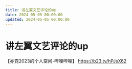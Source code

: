 ```yaml
---
title: 讲左翼文艺评论的up
date: 2024-05-05 00:00:00
updated: 2024-05-05 00:00:00
---
```


# 讲左翼文艺评论的up

【亦霓2023的个人空间-哔哩哔哩】 https://b23.tv/hPJsX62
